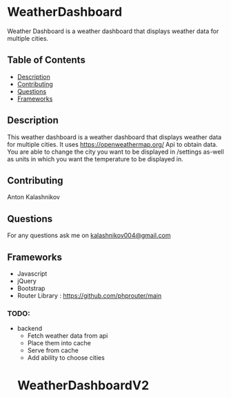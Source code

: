 # WeatherDashboard
Weather Dashboard is a weather dashboard that displays weather data for multiple cities.
## Table of Contents
* [Description](#description)
* [Contributing](#contributing)
* [Questions](#questions)
* [Frameworks](#frameworks)
## Description
This weather dashboard is a weather dashboard that displays weather data for multiple cities.
It uses https://openweathermap.org/ Api to obtain data. You are able to change the city you want to be displayed in /settings
as-well as units in which you want the temperature to be displayed in.
## Contributing
Anton Kalashnikov
## Questions
For any questions ask me on kalashnikov004@gmail.com
## Frameworks
* Javascript
* jQuery
* Bootstrap
* Router Library : https://github.com/phprouter/main





### TODO:
* backend
    * Fetch weather data from api
    * Place them into cache
    * Serve from cache
    * Add ability to choose cities
    # WeatherDashboardV2
